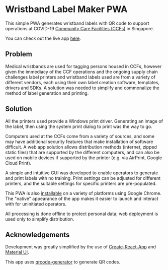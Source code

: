 # Wristband Label Maker PWA

This simple PWA generates wristband labels with QR code to support operations at COVID-19 [Community Care Facilities (CCFs)](https://www.straitstimes.com/singapore/coronavirus-community-care-facilities-for-patients-with-mild-symptoms-will-have-bed) in Singapore.

You can check out the live app [here](https://jehontan.github.io/label-maker).

## Problem

Medical wristbands are used for tagging persons housed in CCFs, however given the immediacy of the CCF operations and the ongoing supply chain challenges label printers and wristband labels used are from a variety of different vendors, each using their own label creation software, templates, drivers and SDKs. A solution was needed to simplify and commonalize the method of label generation and printing.

## Solution

All the printers used provide a Windows print driver. Generating an image of the label, then using the system print dialog to print was the way to go. 

Computers used at the CCFs come from a variety of sources, and some may have additional security features that make installation of software difficult. A web app solution allows  distribution methods (internet, zipped static files) that are supported by the different computers, and can also be used on mobile devices if supported by the printer (e.g. via AirPrint, Google Cloud Print).

A simple and intuitive GUI was developed to enable operators to generate and print labels with no training. Print settings can be adjusted for different printers, and the suitable settings for specific printers are pre-populated.

This PWA is also [installable](https://support.google.com/chrome/answer/9658361) on a variety of platforms using Google Chrome. The "native" appearance of the app makes it easier to launch and interact with for uninitiated operators.

All processing is done offline to protect personal data; web deployment is used only to simplify distribution.

## Acknowledgements

Development was greatly simplified by the use of [Create-React-App](https://github.com/facebook/create-react-app) and [Material UI](https://material-ui.com/).

This app uses [qrcode-generator](https://www.npmjs.com/package/qrcode-generator) to generate QR codes.